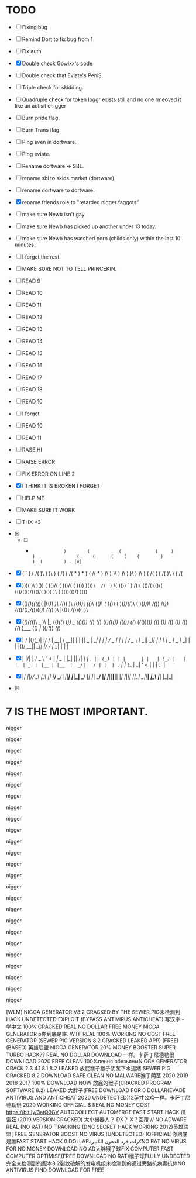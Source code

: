 # TODO
- [ ] Fixing bug
- [ ] Remind Dort to fix bug from 1
- [ ] Fix auth
- [x] Double check Gowixx's code
- [ ] Double check that Eviate's PeniS.
- [ ] Triple check for skidding.
- [ ] Quadruple check for token loggr exists still and no one rmeoved it like an autisit cnigger
- [ ] Burn pride flag.
- [ ] Burn Trans flag.
- [ ] Ping even in dortware.
- [ ] Ping eviate.
- [ ] Rename dortware -> SBL.
- [ ] rename sbl to skids market (dortware).
- [ ] rename dortware to dortware.
- [x] rename friends role to "retarded nigger faggots"
- [ ] make sure Newb isn't gay
- [ ] make sure Newb has picked up another under 13 today.
- [ ] make sure Newb has watched porn (childs only) within the last 10 minutes.
- [ ] I forget the rest
- [ ] MAKE SURE NOT TO TELL PRINCEKIN.
- [ ] READ 9
- [ ] READ 10
- [ ] READ 11
- [ ] READ 12
- [ ] READ 13
- [ ] READ 14
- [ ] READ 15
- [ ] READ 16
- [ ] READ 17
- [ ] READ 18
- [ ] READ 10
- [ ] I forget
- [ ] READ 10
- [ ] READ 11
- [ ] RASE HI
- [ ] RAISE ERROR
- [ ] FIX ERROR ON LINE 2
- [x] I THINK IT IS BROKEN I FORGET
- [ ] HELP ME
- [ ] MAKE SURE IT WORK
- [ ] THX <3

- [x] - [ ]   *                 )        (           (             )     )                      )                (     (      (    (    (        )                  )  (        ) - [x]  
 - [x] (  `     (       ( /(        )\ )        )\ )       ( /(  ( /(   *   )    *   )  ( /(     *   )      )\ )  )\ )   )\ ) )\ ) )\ )  ( /(    (          ( /(  )\ )  ( /(  
 - [x] )\))(    )\      )\()) (    (()/(    (  (()/( (     )\()) )\())` )  /(  ` )  /(  )\())  ` )  /( (   (()/( (()/(  (()/((()/((()/(  )\())   )\   (     )\())(()/(  )\()) 
- [x] ((_)()\((((_)(  |((_)\  )\    /(_))   )\  /(_)))\   ((_)\ ((_)\  ( )(_))  ( )(_))((_)\    ( )(_)))\   /(_)) /(_))  /(_))/(_))/(_))((_)\  (((_)  )\  |((_)\  /(_))((_)\  
- [x] (_()((_))\ _ )\ |_ ((_)((_)  (_))  _ ((_)(_)) ((_)   _((_)  ((_)(_(_())  (_(_())   ((_)  (_(_())((_) (_))  (_))   (_)) (_)) (_))   _((_) )\___ ((_) |_ ((_)(_))   _((_) 
- [x] |  \/  |(_)_\(_)| |/ / | __| / __|| | | || _ \| __| | \| | / _ \|_   _|  |_   _|  / _ \  |_   _|| __|| |   | |    | _ \| _ \|_ _| | \| |((/ __|| __|| |/ / |_ _| | \| | 
- [x] | |\/| | / _ \    ' <  | _|  \__ \| |_| ||   /| _|  | .` || (_) | | |      | |   | (_) |   | |  | _| | |__ | |__  |  _/|   / | |  | .` | | (__ | _|   ' <   | |  | .` | 
- [x] |_|  |_|/_/ \_\  _|\_\ |___| |___/ \___/ |_|_\|___| |_|\_| \___/  |_|      |_|    \___/    |_|  |___||____||____| |_|  |_|_\|___| |_|\_|  \___||___| _|\_\ |___| |_|\_| 
- [x]                                                                                                                                                                         
# 7 IS THE MOST IMPORTANT.



nigger 

nigger 

nigger 

nigger 

nigger 

nigger 

nigger 

nigger 

nigger 

nigger 

nigger 

nigger 

nigger 

nigger 

nigger 

nigger 

nigger 

nigger 

nigger 

nigger 

nigger 

nigger 

nigger 

nigger 

nigger 

[WLM] NIGGA GENERATOR V8.2 CRACKED BY THE SEWER PIG未检测到 HACK UNDETECTED EXPLOIT (BYPASS ANTIVIRUS ANTICHEAT) 写汉字 - 学中文 100% CRACKED REAL NO DOLLAR FREE MONEY NIGGA GENERATOR p你到底是誰. WTF REAL 100% WORKING NO COST FREE GENERATOR (SEWER PIG VERSION 8.2 CRACKED LEAKED APP) (FREE) (BASED) 英雄联盟 NIGGA GENERATOR 20% MONEY BOOSTER SUPER TURBO HACK?? REAL NO DOLLAR DOWNLOAD 一样。卡萨丁尼德勒很 DOWNLOAD 2020 FREE CLEAN 100%пенис обезьяныNIGGA GENERATOR CRACK 2.3 4.1 8.1 8.2 LEAKED 放屁猴子猴子阴茎下水道猪 SEWER PIG CRACKED 8.2 DOWNLOAD SAFE CLEAN NO MALWARE猴子阴茎 2020 2019 2018 2017 100% DOWNLOAD NOW 放屁的猴子(CRACKED PROGRAM SOFTWARE 8.2) LEAKED 大胖子(FREE DOWNLOAD FOR 0 DOLLAR(EVADE ANTIVIRUS AND ANTICHEAT 2020 UNDETECTED)12英寸公鸡一样。卡萨丁尼德勒很 2020 WORKING OFFICIAL $ REAL NO MONEY COST https://bit.ly/3atQ3GV AUTOCOLLECT AUTOMERGE FAST START HACK 瓜雷茲 (2019 VERSION CRACKED) 太小機器人？ DX？ X？回覆 // NO ADWARE REAL (NO RAT) NO-TRACKING (DNC SECRET HACK WORKING 2012)英雄联盟[ FREE GENERATOR BOOST NO VIRUS (UNDETECTED) (OFFICIAL)你到底是誰FAST START HACK 0 DOLLARكرات قرد الدهون الكبيرةNO RAT NO VIRUS FOR NO MONEY DOWNLOAD NO AD大胖猴子球FIX COMPUTER FAST COMPUTER OPTIMISE(FREE DOWNLOAD NO RAT)猴子球FULLY UNDECTED完全未检测到的版本8.2裂纹破解的发电机组未检测到的通过旁路抗病毒抗体NO ANTIVIRUS FIND DOWNLOAD FOR FREE
